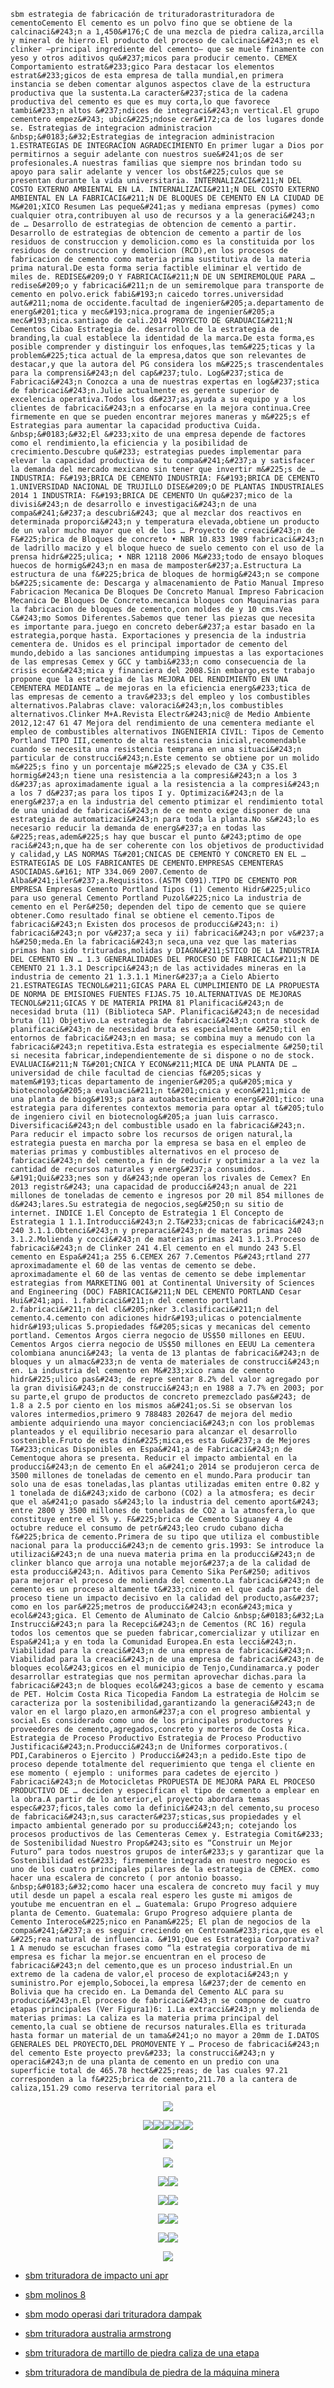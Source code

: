 
```
sbm estrategia de fabricación de trituradorastrituradora de cementoCemento El cemento es un polvo fino que se obtiene de la calcinaci&#243;n a 1,450&#176;C de una mezcla de piedra caliza,arcilla y mineral de hierro.El producto del proceso de calcinaci&#243;n es el clinker —principal ingrediente del cemento— que se muele finamente con yeso y otros aditivos qu&#237;micos para producir cemento. CEMEX Comportamiento estrat&#233;gico Para destacar los elementos estrat&#233;gicos de esta empresa de talla mundial,en primera instancia se deben comentar algunos aspectos clave de la estructura productiva que la sustenta.La caracter&#237;stica de la cadena productiva del cemento es que es muy corta,lo que favorece tambi&#233;n altos &#237;ndices de integraci&#243;n vertical.El grupo cementero empez&#243; ubic&#225;ndose cer&#172;ca de los lugares donde se. Estrategias de integracion administracion &nbsp;&#0183;&#32;Estrategias de integracion administracion 1.ESTRATEGIAS DE INTEGRACION AGRADECIMIENTO En primer lugar a Dios por permitirnos a seguir adelante con nuestros sue&#241;os de ser profesionales.A nuestras familias que siempre nos brindan todo su apoyo para salir adelante y vencer los obst&#225;culos que se presentan durante la vida universitaria. INTERNALIZACI&#211;N DEL COSTO EXTERNO AMBIENTAL EN LA. INTERNALIZACI&#211;N DEL COSTO EXTERNO AMBIENTAL EN LA FABRICACI&#211;N DE BLOQUES DE CEMENTO EN LA CIUDAD DE M&#201;XICO Resumen Las peque&#241;as y mediana empresas (pymes) como cualquier otra,contribuyen al uso de recursos y a la generaci&#243;n de … Desarrollo de estrategias de obtencion de cemento a partir. Desarrollo de estrategias de obtencion de cemento a partir de los residuos de construccion y demolicion.como es la constituida por los residuos de construccion y demolicion (RCD),en los procesos de fabricacion de cemento como materia prima sustitutiva de la materia prima natural.De esta forma seria factible eliminar el vertido de miles de. REDISE&#209;O Y FABRICACI&#211;N DE UN SEMIREMOLQUE PARA … redise&#209;o y fabricaci&#211;n de un semiremolque para transporte de cemento en polvo.erick fabi&#193;n caicedo torres.universidad aut&#211;noma de occidente.facultad de ingenier&#205;a.departamento de energ&#201;tica y mec&#193;nica.programa de ingenier&#205;a mec&#193;nica.santiago de cali.2014 PROYECTO DE GRADUACI&#211;N Cementos Cibao Estrategia de. desarrollo de la estrategia de branding,la cual establece la identidad de la marca.De esta forma,es posible comprender y distinguir los enfoques,las tem&#225;ticas y la problem&#225;tica actual de la empresa,datos que son relevantes de destacar,y que la autora del PG considera los m&#225;s trascendentales para la comprensi&#243;n del cap&#237;tulo. Log&#237;stica de Fabricaci&#243;n Conozca a una de nuestras expertas en log&#237;stica de fabricaci&#243;n.Julie actualmente es gerente superior de excelencia operativa.Todos los d&#237;as,ayuda a su equipo y a los clientes de fabricaci&#243;n a enfocarse en la mejora continua.Cree firmemente en que se pueden encontrar mejores maneras y m&#225;s ef Estrategias para aumentar la capacidad productiva Cuida. &nbsp;&#0183;&#32;El &#233;xito de una empresa depende de factores como el rendimiento,la eficiencia y la posibilidad de crecimiento.Descubre qu&#233; estrategias puedes implementar para elevar la capacidad productiva de tu compa&#241;&#237;a y satisfacer la demanda del mercado mexicano sin tener que invertir m&#225;s de … INDUSTRIA: F&#193;BRICA DE CEMENTO INDUSTRIA: F&#193;BRICA DE CEMENTO 1.UNIVERSIDAD NACIONAL DE TRUJILLO DISE&#209;O DE PLANTAS INDUSTRIALES 2014 1 INDUSTRIA: F&#193;BRICA DE CEMENTO Un qu&#237;mico de la divisi&#243;n de desarrollo e investigaci&#243;n de una compa&#241;&#237;a descubri&#243; que al mezclar dos reactivos en determinada proporci&#243;n y temperatura elevada,obtiene un producto de un valor mucho mayor que el de los … Proyecto de creaci&#243;n de F&#225;brica de Bloques de concreto • NBR 10.833 1989 fabricaci&#243;n de ladrillo macizo y el bloque hueco de suelo cemento con el uso de la prensa hidr&#225;ulica; • NBR 12118 2006 M&#233;todo de ensayo bloques huecos de hormig&#243;n en masa de mamposter&#237;a.Estructura La estructura de una f&#225;brica de bloques de hormig&#243;n se compone b&#225;sicamente de: Descarga y almacenamiento de Patio Manual Impreso Fabricacion Mecanica De Bloques De Concreto Manual Impreso Fabricacion Mecanica De Bloques De Concreto.mecanica bloques con Maquinarias para la fabricacion de bloques de cemento,con moldes de y 10 cms.Vea C&#243;mo Somos Diferentes.Sabemos que tener las piezas que necesita es importante para.juego en concreto deber&#237;a estar basado en la estrategia,porque hasta. Exportaciones y presencia de la industria cementera de. Unidos es el principal importador de cemento del mundo,debido a las sanciones antidumping impuestas a las exportaciones de las empresas Cemex y GCC y tambi&#233;n como consecuencia de la crisis econ&#243;mica y financiera del 2008.Sin embargo,este trabajo propone que la estrategia de las MEJORA DEL RENDIMIENTO EN UNA CEMENTERA MEDIANTE … de mejoras en la eficiencia energ&#233;tica de las empresas de cemento a trav&#233;s del empleo y los combustibles alternativos.Palabras clave: valoraci&#243;n,los combustibles alternativos.Clinker M+A.Revista Electr&#243;nic@ de Medio Ambiente 2012,12:47 61 47 Mejora del rendimiento de una cementera mediante el empleo de combustibles alternativos INGENIERIA CIVIL: Tipos de Cemento Portland TIPO III,cemento de alta resistencia inicial,recomendable cuando se necesita una resistencia temprana en una situaci&#243;n particular de construcci&#243;n.Este cemento se obtiene por un molido m&#225;s fino y un porcentaje m&#225;s elevado de C3A y C3S.El hormig&#243;n tiene una resistencia a la compresi&#243;n a los 3 d&#237;as aproximadamente igual a la resistencia a la compresi&#243;n a los 7 d&#237;as para los tipos I y. Optimizaci&#243;n de la energ&#237;a en la industria del cemento ptimizar el rendimiento total de una unidad de fabricaci&#243;n de ce mento exige disponer de una estrategia de automatizaci&#243;n para toda la planta.No s&#243;lo es necesario reducir la demanda de energ&#237;a en todas las &#225;reas,adem&#225;s hay que buscar el punto &#243;ptimo de ope raci&#243;n,que ha de ser coherente con los objetivos de productividad y calidad,y LAS NORMAS T&#201;CNICAS DE CEMENTO Y CONCRETO EN EL … ESTRATEGIAS DE LOS FABRICANTES DE CEMENTO.EMPRESAS CEMENTERAS ASOCIADAS.&#161; NTP 334.069 2007.Cemento de Alba&#241;iler&#237;a.Requisitos.(ASTM C091).TIPO DE CEMENTO POR EMPRESA Empresas Cemento Portland Tipos (1) Cemento Hidr&#225;ulico para uso general Cemento Portland Puzol&#225;nico La industria de cemento en el Per&#250; dependen del tipo de cemento que se quiere obtener.Como resultado final se obtiene el cemento.Tipos de fabricaci&#243;n Existen dos procesos de producci&#243;n: i) fabricaci&#243;n por v&#237;a seca y ii) fabricaci&#243;n por v&#237;a h&#250;meda.En la fabricaci&#243;n seca,una vez que las materias primas han sido trituradas,molidas y DIAGN&#211;STICO DE LA INDUSTRIA DEL CEMENTO EN … 1.3 GENERALIDADES DEL PROCESO DE FABRICACI&#211;N DE CEMENTO 21 1.3.1 Descripci&#243;n de las actividades mineras en la industria de cemento 21 1.3.1.1 Miner&#237;a a Cielo Abierto 21.ESTRATEGIAS TECNOL&#211;GICAS PARA EL CUMPLIMIENTO DE LA PROPUESTA DE NORMA DE EMISIONES FUENTES FIJAS.75 10.ALTERNATIVAS DE MEJORAS TECNOL&#211;GICAS Y DE MATERIA PRIMA 81 Planificaci&#243;n de necesidad bruta (11) (Biblioteca SAP. Planificaci&#243;n de necesidad bruta (11) Objetivo.La estrategia de fabricaci&#243;n contra stock de planificaci&#243;n de necesidad bruta es especialmente &#250;til en entornos de fabricaci&#243;n en masa; se combina muy a menudo con la fabricaci&#243;n repetitiva.Esta estrategia es especialmente &#250;til si necesita fabricar,independientemente de si dispone o no de stock. EVALUACI&#211;N T&#201;CNICA Y ECON&#211;MICA DE UNA PLANTA DE … universidad de chile facultad de ciencias f&#205;sicas y matem&#193;ticas departamento de ingenier&#205;a qu&#205;mica y biotecnolog&#205;a evaluaci&#211;n t&#201;cnica y econ&#211;mica de una planta de biog&#193;s para autoabastecimiento energ&#201;tico: una estrategia para diferentes contextos memoria para optar al t&#205;tulo de ingeniero civil en biotecnolog&#205;a juan luis carrasco. Diversificaci&#243;n del combustible usado en la fabricaci&#243;n. Para reducir el impacto sobre los recursos de origen natural,la estrategia puesta en marcha por la empresa se basa en el empleo de materias primas y combustibles alternativos en el proceso de fabricaci&#243;n del cemento,a fin de reducir y optimizar a la vez la cantidad de recursos naturales y energ&#237;a consumidos. &#191;Qui&#233;nes son y d&#243;nde operan los rivales de Cemex? En 2013 registr&#243; una capacidad de producci&#243;n anual de 221 millones de toneladas de cemento e ingresos por 20 mil 854 millones de d&#243;lares.Su estrategia de negocios,seg&#250;n su sitio de internet. INDICE 1.El Concepto de Estrategia 1 El Concepto de Estrategia 1 1.1.Introducci&#243;n 2.T&#233;cnicas de fabricaci&#243;n 240 3.1.1.Obtenci&#243;n y preparaci&#243;n de materas primas 240 3.1.2.Molienda y cocci&#243;n de materias primas 241 3.1.3.Proceso de fabricaci&#243;n de Clinker 241 4.El cemento en el mundo 243 5.El cemento en Espa&#241;a 255 6.CEMEX 267 7.Cementos P&#243;rtland 277 aproximadamente el 60 de las ventas de cemento se debe. aproximadamente el 60 de las ventas de cemento se debe implementar estrategias from MARKETING 001 at Continental University of Sciences and Engineering (DOC) FABRICACI&#211;N DEL CEMENTO PORTLAND Cesar Hui&#241;api. 1.fabricaci&#211;n del cemento portland 2.fabricaci&#211;n del cl&#205;nker 3.clasificaci&#211;n del cemento.4.cemento con adiciones hidr&#193;ulicas o potencialmente hidr&#193;ulicas 5.propiedades f&#205;sicas y mecanicas del cemento portland. Cementos Argos cierra negocio de US$50 millones en EEUU. Cementos Argos cierra negocio de US$50 millones en EEUU La cementera colombiana anunci&#243; la venta de 13 plantas de fabricaci&#243;n de bloques y un almac&#233;n de venta de materiales de construcci&#243;n en. La industria del cemento en M&#233;xico rama de cemento hidr&#225;ulico pas&#243; de repre sentar 8.2% del valor agregado por la gran divisi&#243;n de construcci&#243;n en 1988 a 7.7% en 2003; por su parte,el grupo de productos de concreto premezclado pas&#243; de 1.8 a 2.5 por ciento en los mismos a&#241;os.Si se observan los valores intermedios,primero 9 788483 202647 de mejora del medio ambiente adquiriendo una mayor concienciaci&#243;n con los problemas planteados y el equilibrio necesario para alcanzar el desarrollo sostenible.Fruto de esta din&#225;mica,es esta Gu&#237;a de Mejores T&#233;cnicas Disponibles en Espa&#241;a de Fabricaci&#243;n de Cementoque ahora se presenta. Reducir el impacto ambiental en la producci&#243;n de cemento En el a&#241;o 2014 se produjeron cerca de 3500 millones de toneladas de cemento en el mundo.Para producir tan solo una de esas toneladas,las plantas utilizadas emiten entre 0.82 y 1 tonelada de di&#243;xido de carbono (CO2) a la atmosfera; es decir que el a&#241;o pasado s&#243;lo la industria del cemento aport&#243; entre 2800 y 3500 millones de toneladas de CO2 a la atmosfera,lo que constituye entre el 5% y. F&#225;brica de Cemento Siguaney 4 de octubre reduce el consumo de petr&#243;leo crudo cubano dicha f&#225;brica de cemento.Primera de su tipo que utiliza el combustible nacional para la producci&#243;n de cemento gris.1993: Se introduce la utilizaci&#243;n de una nueva materia prima en la producci&#243;n de clinker blanco que arroja una notable mejor&#237;a de la calidad de esta producci&#243;n. Aditivos para Cemento Sika Per&#250; aditivos para mejorar el proceso de molienda del cemento.La fabricaci&#243;n de cemento es un proceso altamente t&#233;cnico en el que cada parte del proceso tiene un impacto decisivo en la calidad del producto,as&#237; como en los par&#225;metros de producci&#243;n econ&#243;mica y ecol&#243;gica. El Cemento de Aluminato de Calcio &nbsp;&#0183;&#32;La Instrucci&#243;n para la Recepci&#243;n de Cementos (RC 16) regula todos los cementos que se pueden fabricar,comercializar y utilizar en Espa&#241;a y en toda la Comunidad Europea.En esta lecci&#243;n. Viabilidad para la creaci&#243;n de una empresa de fabricaci&#243;n. Viabilidad para la creaci&#243;n de una empresa de fabricaci&#243;n de bloques ecol&#243;gicos en el municipio de Tenjo,Cundinamarca.y poder desarrollar estrategias que nos permitan aprovechar dichas.para la fabricaci&#243;n de bloques ecol&#243;gicos a base de cemento y escama de PET. Holcim Costa Rica Ticopedia Fandom La estrategia de Holcim se caracteriza por la sostenibilidad,garantizando la generaci&#243;n de valor en el largo plazo,en armon&#237;a con el progreso ambiental y social.Es considerado como uno de los principales productores y proveedores de cemento,agregados,concreto y morteros de Costa Rica. Estrategia de Proceso Productivo Estrategia de Proceso Productivo Justificaci&#243;n.Producci&#243;n de Uniformes corporativos.( PDI,Carabineros o Ejercito ) Producci&#243;n a pedido.Este tipo de proceso depende totalmente del requerimiento que tenga el cliente en ese momento ( ejemplo : uniformes para cadetes de ejercito ) Fabricaci&#243;n de Motocicletas PROPUESTA DE MEJORA PARA EL PROCESO PRODUCTIVO DE … deciden y especifican el tipo de cemento a emplear en la obra.A partir de lo anterior,el proyecto abordara temas espec&#237;ficos,tales como la definici&#243;n del cemento,su proceso de fabricaci&#243;n,sus caracter&#237;sticas,sus propiedades y el impacto ambiental generado por su producci&#243;n; cotejando los procesos productivos de las Cementeras Cemex y. Estrategia Comit&#233; de Sostenibilidad Nuestro Prop&#243;sito es “Construir un Mejor Futuro” para todos nuestros grupos de inter&#233;s y garantizar que la Sostenibilidad est&#233; firmemente integrada en nuestro negocio es uno de los cuatro principales pilares de la estrategia de CEMEX. como hacer una escalera de concreto ( por antonio boasso. &nbsp;&#0183;&#32;como hacer una escalera de concreto muy facil y muy util desde un papel a escala real espero les guste mi amigos de youtube me encuentran en el … Guatemala: Grupo Progreso adquiere planta de Cemento. Guatemala: Grupo Progreso adquiere planta de Cemento Interoce&#225;nico en Panam&#225; El plan de negocios de la compa&#241;&#237;a es seguir creciendo en Centroam&#233;rica,que es el &#225;rea natural de influencia. &#191;Que es Estrategia Corporativa? 1 A menudo se escuchan frases como “la estrategia corporativa de mi empresa es fichar la mejor.se encuentran en el proceso de fabricaci&#243;n del cemento,que es un proceso industrial.En un extremo de la cadena de valor,el proceso de explotaci&#243;n y suministro.Por ejemplo,Sobocei,la empresa l&#237;der de cemento en Bolivia que ha crecido en. La Demanda del Cemento ALC para su producci&#243;n.El proceso de fabricaci&#243;n se compone de cuatro etapas principales (Ver Figura1)6: 1.La extracci&#243;n y molienda de materias primas: La caliza es la materia prima principal del cemento,la cual se obtiene de recursos naturales.Ella es triturada hasta formar un material de un tama&#241;o no mayor a 20mm de I.DATOS GENERALES DEL PROYECTO,DEL PROMOVENTE Y … Proceso de fabricaci&#243;n del cemento Este proyecto prev&#233; la construcci&#243;n y operaci&#243;n de una planta de cemento en un predio con una superficie total de 465.78 hect&#225;reas; de las cuales 97.21 corresponden a la f&#225;brica de cemento,211.70 a la cantera de caliza,151.29 como reserva territorial para el 
```

<div align="center">

<a href="https://es-crusher.shibang-china.com/github&k=sbm+estrategia+de+fabricaci%C3%B3n+de+trituradorastrituradora+de+cemento"><img src="https://static.shibang-china.com/es/crusher/logo.jpg"></a>

<a href="https://es-crusher.shibang-china.com/github&k=sbm+estrategia+de+fabricaci%C3%B3n+de+trituradorastrituradora+de+cemento"><img src="https://static.shibang-china.com/es/crusher/index.jpg"></a><a href="https://es-crusher.shibang-china.com/material.htmlgithub&k=sbm+estrategia+de+fabricaci%C3%B3n+de+trituradorastrituradora+de+cemento"><img src="https://static.shibang-china.com/es/crusher/material.jpg"></a><a href="https://es-crusher.shibang-china.com/application.htmlgithub&k=sbm+estrategia+de+fabricaci%C3%B3n+de+trituradorastrituradora+de+cemento"><img src="https://static.shibang-china.com/es/crusher/application.jpg"></a><a href="https://es-crusher.shibang-china.com/aboutus.htmlgithub&k=sbm+estrategia+de+fabricaci%C3%B3n+de+trituradorastrituradora+de+cemento"><img src="https://static.shibang-china.com/es/crusher/aboutus.jpg"></a><a href="https://es-crusher.shibang-china.com/contact.htmlgithub&k=sbm+estrategia+de+fabricaci%C3%B3n+de+trituradorastrituradora+de+cemento"><img src="https://static.shibang-china.com/es/crusher/contact.jpg"></a>

<a href="https://es-crusher.shibang-china.com/github&k=sbm+estrategia+de+fabricaci%C3%B3n+de+trituradorastrituradora+de+cemento"><img src="https://static.shibang-china.com/es/crusher/banner.jpg"></a>

<a href="https://swt.shibang-china.com/github&k=sbm+estrategia+de+fabricaci%C3%B3n+de+trituradorastrituradora+de+cemento"><img src="https://static.shibang-china.com/es/crusher/text.jpg"></a>

<a href="https://swt.shibang-china.com/github&k=sbm+estrategia+de+fabricaci%C3%B3n+de+trituradorastrituradora+de+cemento"><img src="https://static.shibang-china.com/es/crusher/chat.jpg"></a><a href="https://es-crusher.shibang-china.com/contact.htmlgithub&k=sbm+estrategia+de+fabricaci%C3%B3n+de+trituradorastrituradora+de+cemento"><img src="https://static.shibang-china.com/es/crusher/message.jpg"></a>

<a href="https://es-crusher.shibang-china.com/products/pe.htmlgithub&k=sbm+estrategia+de+fabricaci%C3%B3n+de+trituradorastrituradora+de+cemento"><img src="https://static.shibang-china.com/es/crusher/pe.jpg"></a><a href="https://es-crusher.shibang-china.com/products/pf.htmlgithub&k=sbm+estrategia+de+fabricaci%C3%B3n+de+trituradorastrituradora+de+cemento"><img src="https://static.shibang-china.com/es/crusher/pf.jpg"></a>

<a href="https://es-crusher.shibang-china.com/products/hpt.htmlgithub&k=sbm+estrategia+de+fabricaci%C3%B3n+de+trituradorastrituradora+de+cemento"><img src="https://static.shibang-china.com/es/crusher/hpt.jpg"></a><a href="https://es-crusher.shibang-china.com/products/vsi.htmlgithub&k=sbm+estrategia+de+fabricaci%C3%B3n+de+trituradorastrituradora+de+cemento"><img src="https://static.shibang-china.com/es/crusher/vsi.jpg"></a>

<a href="https://es-crusher.shibang-china.com/products/klv.htmlgithub&k=sbm+estrategia+de+fabricaci%C3%B3n+de+trituradorastrituradora+de+cemento"><img src="https://static.shibang-china.com/es/crusher/klv.jpg"></a><a href="https://es-crusher.shibang-china.com/products/portable.htmlgithub&k=sbm+estrategia+de+fabricaci%C3%B3n+de+trituradorastrituradora+de+cemento"><img src="https://static.shibang-china.com/es/crusher/portable.jpg"></a>

<a href="https://swt.shibang-china.com/github&k=sbm+estrategia+de+fabricaci%C3%B3n+de+trituradorastrituradora+de+cemento"><img src="https://static.shibang-china.com/es/crusher/case.jpg"></a>

</div>


* [sbm trituradora de impacto uni apr](sbm%20trituradora%20de%20impacto%20uni%20apr.md)

* [sbm molinos 8](sbm%20molinos%208.md)

* [sbm modo operasi dari trituradora dampak](sbm%20modo%20operasi%20dari%20trituradora%20dampak.md)

* [sbm trituradora australia armstrong](sbm%20trituradora%20australia%20armstrong.md)

* [sbm trituradora de martillo de piedra caliza de una etapa](sbm%20trituradora%20de%20martillo%20de%20piedra%20caliza%20de%20una%20etapa.md)

* [sbm trituradora de mandíbula de piedra de la máquina minera](sbm%20trituradora%20de%20mand%C3%ADbula%20de%20piedra%20de%20la%20m%C3%A1quina%20minera.md)